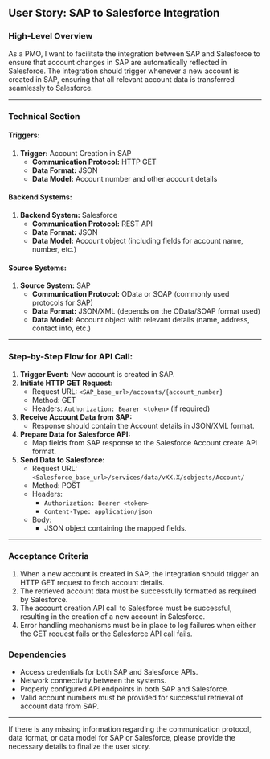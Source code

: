## User Story: SAP to Salesforce Integration

### High-Level Overview
As a PMO, I want to facilitate the integration between SAP and Salesforce to ensure that account changes in SAP are automatically reflected in Salesforce. The integration should trigger whenever a new account is created in SAP, ensuring that all relevant account data is transferred seamlessly to Salesforce.

---

### Technical Section

#### Triggers:
1. **Trigger:** Account Creation in SAP
   - **Communication Protocol:** HTTP GET
   - **Data Format:** JSON
   - **Data Model:** Account number and other account details

#### Backend Systems:
1. **Backend System:** Salesforce
   - **Communication Protocol:** REST API
   - **Data Format:** JSON
   - **Data Model:** Account object (including fields for account name, number, etc.)

#### Source Systems:
1. **Source System:** SAP
   - **Communication Protocol:** OData or SOAP (commonly used protocols for SAP)
   - **Data Format:** JSON/XML (depends on the OData/SOAP format used)
   - **Data Model:** Account object with relevant details (name, address, contact info, etc.)

---

### Step-by-Step Flow for API Call:
1. **Trigger Event:** New account is created in SAP.
2. **Initiate HTTP GET Request:** 
   - Request URL: `<SAP_base_url>/accounts/{account_number}`
   - Method: GET
   - Headers: `Authorization: Bearer <token>` (if required)
3. **Receive Account Data from SAP:**
   - Response should contain the Account details in JSON/XML format.
4. **Prepare Data for Salesforce API:** 
   - Map fields from SAP response to the Salesforce Account create API format.
5. **Send Data to Salesforce:**
   - Request URL: `<Salesforce_base_url>/services/data/vXX.X/sobjects/Account/`
   - Method: POST
   - Headers: 
     - `Authorization: Bearer <token>`
     - `Content-Type: application/json`
   - Body: 
     - JSON object containing the mapped fields.

---

### Acceptance Criteria

1. When a new account is created in SAP, the integration should trigger an HTTP GET request to fetch account details.
2. The retrieved account data must be successfully formatted as required by Salesforce.
3. The account creation API call to Salesforce must be successful, resulting in the creation of a new account in Salesforce.
4. Error handling mechanisms must be in place to log failures when either the GET request fails or the Salesforce API call fails.

### Dependencies

- Access credentials for both SAP and Salesforce APIs.
- Network connectivity between the systems.
- Properly configured API endpoints in both SAP and Salesforce.
- Valid account numbers must be provided for successful retrieval of account data from SAP.

---

If there is any missing information regarding the communication protocol, data format, or data model for SAP or Salesforce, please provide the necessary details to finalize the user story.